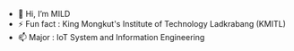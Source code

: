 - 👋 Hi, I’m MILD
- ⚡ Fun fact : King Mongkut's Institute of Technology Ladkrabang (KMITL)
- 📫 Major : IoT System and Information Engineering


